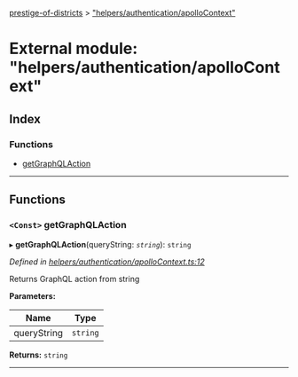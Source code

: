 [prestige-of-districts](../README.md) > ["helpers/authentication/apolloContext"](../modules/_helpers_authentication_apollocontext_.md)

# External module: "helpers/authentication/apolloContext"

## Index

### Functions

* [getGraphQLAction](_helpers_authentication_apollocontext_.md#getgraphqlaction)

---

## Functions

<a id="getgraphqlaction"></a>

### `<Const>` getGraphQLAction

▸ **getGraphQLAction**(queryString: *`string`*): `string`

*Defined in [helpers/authentication/apolloContext.ts:12](https://github.com/YarosJ/prestige-of-districts/blob/17f0d7b/helpers/authentication/apolloContext.ts#L12)*

Returns GraphQL action from string

**Parameters:**

| Name | Type |
| ------ | ------ |
| queryString | `string` |

**Returns:** `string`

___

